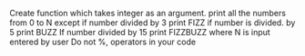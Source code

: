 Create function which takes integer as an argument.
  print all the numbers from 0 to N except
if number divided by 3 print FIZZ
if number is divided. by 5 print BUZZ 
If number divided by 15 print FIZZBUZZ 
  where N is input entered by user
Do not %, operators  in your code  


